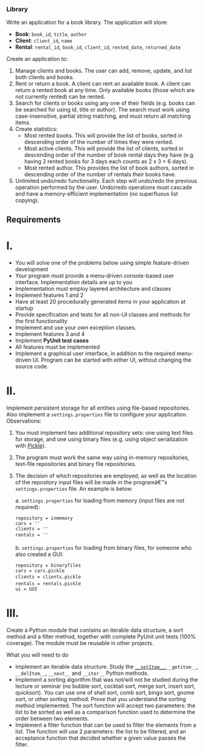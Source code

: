 ### Library
Write an application for a book library. The application will store:
- **Book**: `book_id`, `title`, `author`
- **Client**: `client_id`, `name`
- **Rental**: `rental_id`, `book_id`, `client_id`, `rented_date`, `returned_date`

Create an application to:
1. Manage clients and books. The user can add, remove, update, and list both clients and books.
2. Rent or return a book. A client can rent an available book. A client can return a rented book at any time. Only available books (those which are not currently rented) can be rented.
3. Search for clients or books using any one of their fields (e.g. books can be searched for using id, title or author). The search must work using case-insensitive, partial string matching, and must return all matching items.
4. Create statistics:
    - Most rented books. This will provide the list of books, sorted in descending order of the number of times they were rented.
    - Most active clients. This will provide the list of clients, sorted in descending order of the number of book rental days they have (e.g. having 2 rented books for 3 days each counts as 2 x 3 = 6 days).
    - Most rented author. This provides the list of book authors, sorted in descending order of the number of rentals their books have.
5. Unlimited undo/redo functionality. Each step will undo/redo the previous operation performed by the user. Undo/redo operations must cascade and have a memory-efficient implementation (no superfluous list copying).

## Requirements
# I.
- You will solve one of the problems below using simple feature-driven development
- Your program must provide a menu-driven console-based user interface. Implementation details are up to you
- Implementation must employ layered architecture and classes
- Implement features 1 and 2
- Have at least 20 procedurally generated items in your application at startup
- Provide specification and tests for all non-UI classes and methods for the first functionality
- Implement and use your own exception classes.
- Implement features 3 and 4
- Implement **PyUnit test cases**
- All features must be implemented
- Implement a graphical user interface, in addition to the required menu-driven UI. Program can be started with either UI, without changing the source code.


# II.
Implement persistent storage for all entities using file-based repositories. Also implement a `settings.properties` file to configure your application. Observations:
1. You must implement two additional repository sets: one using text files for storage, and one using binary files (e.g. using object serialization with [Pickle](https://docs.python.org/3.8/library/pickle.html)).
2. The program must work the same way using in-memory repositories, text-file repositories and binary file repositories.
3. The decision of which repositories are employed, as well as the location of the repository input files will be made in the programâ€™s `settings.properties` file. An example is below:

    a. `settings.properties` for loading from memory (input files are not required):
    ```
    repository = inmemory
    cars = ''
    clients = ''
    rentals = ''
    ```
    b. `settings.properties` for loading from binary files, for someone who also created a GUI:
    ```
    repository = binaryfiles
    cars = cars.pickle
    clients = clients.pickle
    rentals = rentals.pickle
    ui = GUI

# III.
Create a Python module that contains an iterable data structure, a sort method and a filter method, together with complete PyUnit unit tests (100% coverage). The module must be reusable in other projects.

What you will need to do
- Implement an iterable data structure. Study the [`__setItem__`](https://docs.python.org/3/reference/datamodel.html#object),`__getitem__`, `__delItem__`, `__next__` and `__iter__` Python methods.
- Implement a sorting algorithm that was not/will not be studied during the lecture or seminar (no bubble sort, cocktail sort, merge sort, insert sort, quicksort). You can use one of shell sort, comb sort, bingo sort, gnome sort, or other sorting method. Prove that you understand the sorting method implemented. The sort function will accept two parameters: the list to be sorted as well as a comparison function used to determine the order between two elements.
- Implement a filter function that can be used to filter the elements from a list. The function will use 2 parameters: the list to be filtered, and an acceptance function that decided whether a given value passes the filter.
